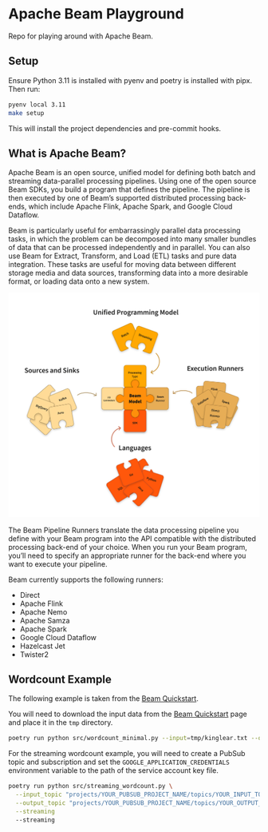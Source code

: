 # Apache Beam Playground

Repo for playing around with Apache Beam.

## Setup

Ensure Python 3.11 is installed with pyenv and poetry is installed with pipx. Then run:

```bash
pyenv local 3.11
make setup
```

This will install the project dependencies and pre-commit hooks.

## What is Apache Beam?

Apache Beam is an open source, unified model for defining both batch and streaming data-parallel processing pipelines. Using one of the open source Beam SDKs, you build a program that defines the pipeline. The pipeline is then executed by one of Beam’s supported distributed processing back-ends, which include Apache Flink, Apache Spark, and Google Cloud Dataflow.

Beam is particularly useful for embarrassingly parallel data processing tasks, in which the problem can be decomposed into many smaller bundles of data that can be processed independently and in parallel. You can also use Beam for Extract, Transform, and Load (ETL) tasks and pure data integration. These tasks are useful for moving data between different storage media and data sources, transforming data into a more desirable format, or loading data onto a new system.

![Beam Overview](assets/beam_overview.png)

The Beam Pipeline Runners translate the data processing pipeline you define with your Beam program into the API compatible with the distributed processing back-end of your choice. When you run your Beam program, you’ll need to specify an appropriate runner for the back-end where you want to execute your pipeline.

Beam currently supports the following runners:

- Direct
- Apache Flink
- Apache Nemo
- Apache Samza
- Apache Spark
- Google Cloud Dataflow
- Hazelcast Jet
- Twister2

## Wordcount Example

The following example is taken from the [Beam Quickstart](https://beam.apache.org/get-started/quickstart-py/).

You will need to download the input data from the [Beam Quickstart](https://beam.apache.org/get-started/quickstart-py/) page and place it in the `tmp` directory.

```bash
poetry run python src/wordcount_minimal.py --input=tmp/kinglear.txt --output=tmp/outputfile.txt  --runner=DirectRunner
```

For the streaming wordcount example, you will need to create a PubSub topic and subscription and set the `GOOGLE_APPLICATION_CREDENTIALS` environment variable to the path of the service account key file.

```bash
poetry run python src/streaming_wordcount.py \
  --input_topic "projects/YOUR_PUBSUB_PROJECT_NAME/topics/YOUR_INPUT_TOPIC" \
  --output_topic "projects/YOUR_PUBSUB_PROJECT_NAME/topics/YOUR_OUTPUT_TOPIC" \
  --streaming
  --streaming
```
